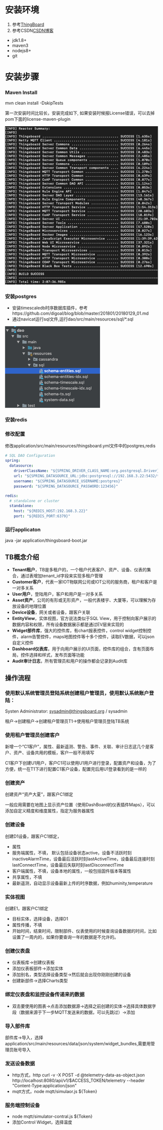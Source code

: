# 安装环境
1. 参考[ThingBoard](https://blog.csdn.net/ieflex/article/details/97106750)
2. 参考CSDN[CSDN博客](https://blog.csdn.net/ieflex/article/details/97106750)
- jdk1.8+
- maven3
- nodejs8+
- git

# 安装步骤
### Maven Install
mvn clean install -DskipTests

第一次安装时间比较长，安装完成如下,
如果安装时候报License错误，可以去掉pom下面的license-maven-plugin

![安装成功](./img/install-thingsboard-success.jpg)

###  安装postgres
- 安装timescaledb时序数据库插件，参考https://github.com/digoal/blog/blob/master/201801/20180129_01.md
- 通过navicat运行sql文件,运行dao/src/main/resources/sql/*.sql

![install sql](./img/import_sql.jpg)

### 安装redis

### 修改配置

修改application/src/main/resources/thingsboard.yml文件中的postgres,redis

```yml
# SQL DAO Configuration
spring:
  datasource:
    driverClassName: "${SPRING_DRIVER_CLASS_NAME:org.postgresql.Driver}"
    url: "${SPRING_DATASOURCE_URL:jdbc:postgresql://192.168.3.22:5432/thingsboard}"
    username: "${SPRING_DATASOURCE_USERNAME:postgres}"
    password: "${SPRING_DATASOURCE_PASSWORD:123456}"
```
```yml
redis:
  # standalone or cluster
  standalone:
    host: "${REDIS_HOST:192.168.3.22}"
    port: "${REDIS_PORT:6379}"
```

### 运行applicaton
java -jar application/thingsboard-boot.jar

## TB概念介绍
- **Tenant租户**，TB是多租户的，一个租户代表客户、资产、设备、仪表的集合，通过表增加tenant_id字段来实现多租户管理
- **Customer客户**，代表一家IOT物联网公司或IOT公司的服务商，租户和客户是一对多关系
- **User用户**，登陆用户，客户和用户是一对多关系
- **Asset资产**，公司的有形或无形资产，一般代表楼宇、大厦等，可以理解为存放设备的地理位置
- **Device设备**，网关或者设备，跟客户关联
- **EntityView**，实体视图，官方说法类似于SQL View，用于控制向客户展示的数据内容和权限，所有设备数据展示都是通过EV层来实现的
- **Widget部件库**，强大的控件库，有chart报表控件，control widget控制控件，alarm告警控件，maps地图控件等十多个控件，读取EV数据，可以json自定义控件
- **Dashboard仪表库**，用于向用户展示的UI页面，控件库的组合，含有页面布局，控件选择和样式，发布页面等功能
- **Audit审计日志**，所有管理员和用户的操作都会记录到Audit库


## 操作流程
### 使用默认系统管理员登陆系统创建租户管理员，使用默认系统账户登陆：

Systen Administrator: sysadmin@thingsboard.org / sysadmin

租户->创建租户->创建租户管理员T1->使用租户管理员登陆TB系统


### 使用租户管理员创建客户

新增一个“C1客户”，属性、最新遥测、警告、事件、关联、审计日志这几个是客户、资产、设备共用的模板，客户一般不用填写

C1客户下创建U1用户，客户C1可以使用U1用户进行登录，配置资产和设备，为了方便，统一在T1下进行配置C1客户设备，配置完后用U1登录看到的是一样的

### 创建资产

创建资产“资产大夏”，跟客户C1绑定

一般应用需要在地图上显示资产位置（使用DashBoard的仪表插件Maps），可以添加自定义精度和维度属性，指定为服务器属性

### 创建设备

创建D1设备，跟客户C1绑定，
- 属性
 - 服务端属性，不填， 默认包括设备状态active，设备不活跃时刻inactiveAlarmTime，设备最后活跃时刻lastActiveTime，设备最后连接时刻lastConnectTime，设备最后失联时刻lastDisconnectTime
 - 客户端属性，不填，设备本地的属性，一般包括固件版本等属性
 - 共享属性，不填
- 最新遥测，自动显示设备最新上传的时序数据，例如huminity,temperature

### 实体视图

创建E1，跟客户C1绑定
- 目标实体，选择设备，选择D1
- 属性传播，不填
- 开始时间，结束时间，限制部件、仪表使用的时候查询设备数据的时间，比如设置了一周内的，如果你要查询一年的数据是不允许的。


### 创建仪表盘
- 仪表板库->创建仪表板
- 添加仪表板部件->添加实体
- 添加别名，类型选择设备类型->然后就会出现你刚刚创建的设备
- 创建新部件->选择Charts类型

### 绑定仪表盘和监控设备传递来的数据
- 双击要使用的图表->点击添加数据源->选择之前创建的实体->选择具体数据字段（数据来源于下一步MQTT发送来的数据，可以先跳过）->添加

### 导入部件库

部件库->导入，选择application/src/main/resources/data/json/system/widget_bundles,需要用管理员账号导入 

### 发送设备数据

- http方式，http curl -v -X POST -d @telemetry-data-as-object.json http://localhost:8080/api/v1/$ACCESS_TOKEN/telemetry --header "Content-Type:application/json"
- mqtt方式，node mqtt/simulaor.js ${Token}

### 服务端控制设备
- node mqtt/simulator-contral.js ${Token}
- 添加Control Widget，选择温度

